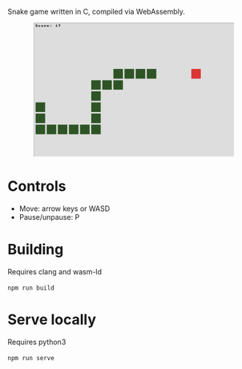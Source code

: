 Snake game written in C, compiled via WebAssembly.

<div align="center">
    <img src="/doc/screenshot.png" width="400px"</img>
</div>


# Controls

* Move: arrow keys or WASD
* Pause/unpause: P

# Building

Requires clang and wasm-ld

`npm run build`

# Serve locally

Requires python3

`npm run serve`
